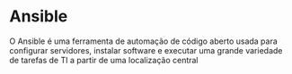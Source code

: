 # Ansible

O Ansible é uma ferramenta de automação de código aberto usada para configurar servidores, instalar software e executar uma grande variedade de tarefas de TI a partir de uma localização central